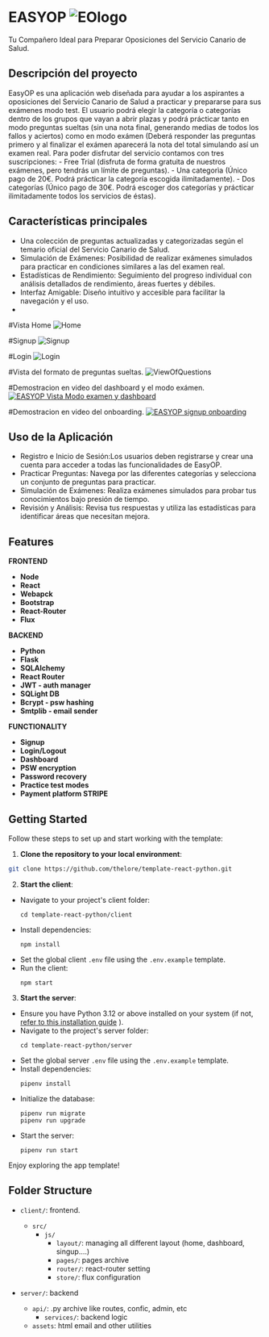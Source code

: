 # EASYOP ![EOlogo](https://github.com/Yoel-Cabaleiro/oposicion-v1/assets/131387591/a84012e1-5bfe-43ca-a963-c49768d55d20)

Tu Compañero Ideal para Preparar Oposiciones del Servicio Canario de Salud.

## Descripción del proyecto
<p>EasyOP es una aplicación web diseñada para ayudar a los aspirantes a oposiciones del Servicio Canario de Salud a practicar y prepararse para sus exámenes modo test.
  El usuario podrá elegir la categoría o categorías dentro de los grupos que vayan a abrir plazas y podrá prácticar tanto en modo preguntas sueltas (sin una nota final, generando medias de todos los fallos y       aciertos) como en modo exámen (Deberá responder las preguntas primero y al finalizar el exámen aparecerá la nota del total simulando así un examen real.
  Para poder disfrutar del servicio contamos con tres suscripciones: 
  - Free Trial (disfruta de forma gratuita de nuestros exámenes, pero tendrás un límite de preguntas).
  - Una categorìa (Único pago de 20€. Podrá prácticar la categoría escogida ilimitadamente).
  - Dos categorías (Único pago de 30€. Podrá escoger dos categorías y prácticar ilimitadamente todos los servicios de éstas).</p>

## Características principales
- Una colección de preguntas actualizadas y categorizadas según el temario oficial del Servicio Canario de Salud.
- Simulación de Exámenes: Posibilidad de realizar exámenes simulados para practicar en condiciones similares a las del examen real.
- Estadísticas de Rendimiento: Seguimiento del progreso individual con análisis detallados de rendimiento, áreas fuertes y débiles.
- Interfaz Amigable: Diseño intuitivo y accesible para facilitar la navegación y el uso.
- 

#Vista Home
![Home](https://github.com/Yoel-Cabaleiro/oposicion-v1/assets/131387591/566f838a-d304-44a6-8f75-7883b480bba1)

#Signup
![Signup](https://github.com/Yoel-Cabaleiro/oposicion-v1/assets/131387591/eee82b24-e8ac-4b9e-a339-ddba5ab0c169)

#Login
![Login](https://github.com/Yoel-Cabaleiro/oposicion-v1/assets/131387591/1ce03773-c2d6-4b98-8ddc-e64e6f736b94)

#Vista del formato de preguntas sueltas.
![ViewOfQuestions](https://github.com/Yoel-Cabaleiro/oposicion-v1/assets/131387591/49316f4f-1240-465f-a01a-743fc87234eb)

#Demostracion en video del dashboard y el modo exámen.
[![EASYOP Vista Modo examen y dashboard]([https://img.youtube.com/vi/nkqcSuMTczU/maxresdefault.jpg)](https://www.youtube.com/watch?v=nkqcSuMTczU)

#Demostracion en video del onboarding.
[![EASYOP signup onboarding]([https://img.youtube.com/vi/M9jRrA6IwQk/maxresdefault.jpg)](https://www.youtube.com/watch?v=M9jRrA6IwQk)

## Uso de la Aplicación
- Registro e Inicio de Sesión:Los usuarios deben registrarse y crear una cuenta para acceder a todas las funcionalidades de EasyOP.
- Practicar Preguntas: Navega por las diferentes categorías y selecciona un conjunto de preguntas para practicar.
- Simulación de Exámenes: Realiza exámenes simulados para probar tus conocimientos bajo presión de tiempo.
- Revisión y Análisis: Revisa tus respuestas y utiliza las estadísticas para identificar áreas que necesitan mejora.


## Features

**FRONTEND**
- **Node**
- **React**
- **Webapck**
- **Bootstrap**
- **React-Router**
- **Flux**

**BACKEND**
- **Python**
- **Flask**
- **SQLAlchemy**
- **React Router**
- **JWT - auth manager**
- **SQLight DB**
- **Bcrypt - psw hashing**
- **Smtplib - email sender**

**FUNCTIONALITY**
- **Signup**
- **Login/Logout**
- **Dashboard**
- **PSW encryption**
- **Password recovery**
- **Practice test modes**
- **Payment platform STRIPE**



## Getting Started

Follow these steps to set up and start working with the template:

1. **Clone the repository to your local environment**:

```sh
git clone https://github.com/thelore/template-react-python.git
```

2. **Start the client**:
- Navigate to your project's client folder:
  ```
  cd template-react-python/client
  ```
- Install dependencies:
  ```
  npm install
  ```
- Set the global client `.env` file using the `.env.example` template.
- Run the client:
  ```
  npm start
  ```


3. **Start the server**:
- Ensure you have Python 3.12 or above installed on your system (if not, [refer to this installation guide](https://kinsta.com/knowledgebase/install-python/)
).
- Navigate to the project's server folder:
  ```
  cd template-react-python/server
  ```
- Set the global server `.env` file using the `.env.example` template.
- Install dependencies:
  ```
  pipenv install
  ```
- Initialize the database:
  ```
  pipenv run migrate
  pipenv run upgrade
  ```
- Start the server:
  ```
  pipenv run start
  ```

Enjoy exploring the app template!



## Folder Structure

- `client/`: frontend.
  - `src/`
    - `js/`
      - `layout/`: managing all different layout (home, dashboard, singup....)
      - `pages/`: pages archive
      - `router/`: react-router setting 
      - `store/`: flux configuration
  
- `server/`: backend
  - `api/`: .py archive like routes, confic, admin, etc
    - `services/`: backend logic
  - `assets`: html email and other utilities

